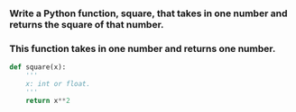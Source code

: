 ### Write a Python function, square, that takes in one number and returns the square of that number.
### This function takes in one number and returns one number.

```py
def square(x):
    '''
    x: int or float.
    '''
    return x**2
```